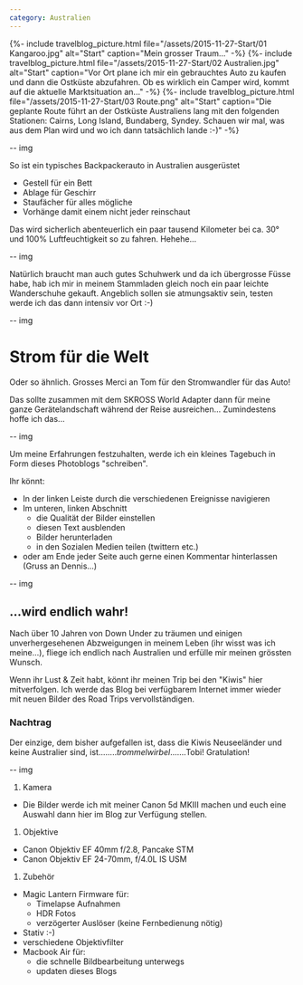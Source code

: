 ```yaml
---
category: Australien
---
```

{%- include travelblog_picture.html file="/assets/2015-11-27-Start/01 Kangaroo.jpg" alt="Start" caption="Mein grosser Traum..." -%}
{%- include travelblog_picture.html file="/assets/2015-11-27-Start/02 Australien.jpg" alt="Start" caption="Vor Ort plane ich mir ein gebrauchtes Auto zu kaufen und dann die Ostküste abzufahren. Ob es wirklich ein Camper wird, kommt auf die aktuelle Marktsituation an..." -%}
{%- include travelblog_picture.html file="/assets/2015-11-27-Start/03 Route.png" alt="Start" caption="Die geplante Route führt an der Ostküste Australiens lang mit den folgenden Stationen: Cairns, Long Island, Bundaberg, Syndey. Schauen wir mal, was aus dem Plan wird und wo ich dann tatsächlich lande :-)" -%}

-- img


So ist ein typisches Backpackerauto in Australien ausgerüstet

* Gestell für ein Bett
* Ablage für Geschirr
* Staufächer für alles mögliche
* Vorhänge damit einem nicht jeder reinschaut

Das wird sicherlich abenteuerlich ein paar tausend Kilometer bei ca. 30°
und 100% Luftfeuchtigkeit so zu fahren. Hehehe...

-- img

Natürlich braucht man auch gutes Schuhwerk und da ich übergrosse Füsse habe,
hab ich mir in meinem Stammladen gleich noch ein paar leichte Wanderschuhe gekauft.
Angeblich sollen sie atmungsaktiv sein, testen werde ich das dann intensiv vor Ort :-)

-- img

# Strom für die Welt #

Oder so ähnlich. Grosses Merci an Tom für den Stromwandler für das Auto!

Das sollte zusammen mit dem SKROSS World Adapter dann für meine ganze
Gerätelandschaft während der Reise ausreichen... Zumindestens hoffe ich das...

-- img

Um meine Erfahrungen festzuhalten, werde ich ein kleines Tagebuch in Form dieses Photoblogs "schreiben".

Ihr könnt:

* In der linken Leiste durch die verschiedenen Ereignisse navigieren
* Im unteren, linken Abschnitt
  * die Qualität der Bilder einstellen
  * diesen Text ausblenden
  * Bilder herunterladen
  * in den Sozialen Medien teilen (twittern etc.)
* oder am Ende jeder Seite auch gerne einen Kommentar hinterlassen (Gruss an Dennis…)

-- img

## …wird endlich wahr! ##

Nach über 10 Jahren von Down Under zu träumen und einigen unverhergesehenen
Abzweigungen in meinem Leben (ihr wisst was ich meine...), fliege ich endlich
nach Australien und erfülle mir meinen grössten Wunsch.

Wenn ihr Lust & Zeit habt, könnt ihr meinen Trip bei den "Kiwis" hier mitverfolgen.
Ich werde das Blog bei verfügbarem Internet immer wieder mit neuen Bilder
des Road Trips vervollständigen.

### Nachtrag ###
Der einzige, dem bisher aufgefallen ist, dass die Kiwis Neuseeländer
und keine Australier sind, ist........*trommelwirbel*.......Tobi! Gratulation!

-- img

1. Kamera
  * Die Bilder werde ich mit meiner Canon 5d MKIII machen und euch eine Auswahl dann hier im Blog zur Verfügung stellen.
1. Objektive
  * Canon Objektiv EF 40mm f/2.8, Pancake STM
  * Canon Objektiv EF 24-70mm, f/4.0L IS USM
1. Zubehör
  * Magic Lantern Firmware für:
    * Timelapse Aufnahmen
    * HDR Fotos
    * verzögerter Auslöser (keine Fernbedienung nötig)
  * Stativ :-)
  * verschiedene Objektivfilter
  * Macbook Air für:
    * die schnelle Bildbearbeitung unterwegs
    * updaten dieses Blogs
